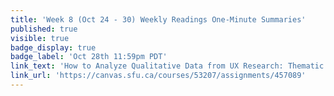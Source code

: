 ```yaml
---
title: 'Week 8 (Oct 24 - 30) Weekly Readings One-Minute Summaries'
published: true
visible: true
badge_display: true
badge_label: 'Oct 28th 11:59pm PDT'
link_text: 'How to Analyze Qualitative Data from UX Research: Thematic Analysis'
link_url: 'https://canvas.sfu.ca/courses/53207/assignments/457089'
---
```

